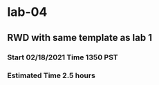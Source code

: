 # lab-04
## RWD with same template as lab 1

### Start 02/18/2021 Time 1350 PST
### Estimated Time 2.5 hours

